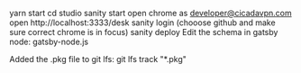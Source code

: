 yarn start
cd studio
sanity start
open chrome as developer@cicadavpn.com
open http://localhost:3333/desk
sanity login (chooose github and make sure correct chrome is in focus)
sanity deploy
Edit the schema in gatsby node: gatsby-node.js

Added the .pkg file to git lfs: git lfs track "*.pkg"
